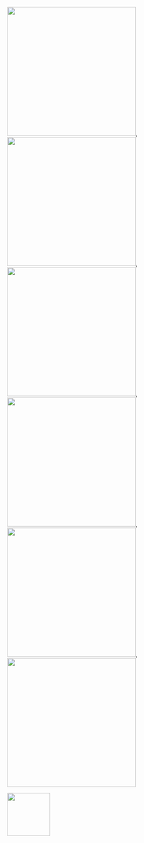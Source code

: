 <img src="https://user-images.githubusercontent.com/106425118/173779936-cd9fabad-2bff-42bd-80a9-15cae3b948f9.png" width="300">, <img src="https://user-images.githubusercontent.com/106425118/173781287-5b0d46ff-9ab6-46b4-bfd0-59a9d1882b9a.png" width="300">, <img src="https://user-images.githubusercontent.com/106425118/173782228-ca7676e0-f6fe-4ca4-a8f2-a3d3f361cc54.png" width="300">, <img src="https://user-images.githubusercontent.com/106425118/173781726-c5f2338b-e2fb-4320-903c-201f4550c128.png" width="300">, <img src="https://user-images.githubusercontent.com/106425118/173782620-b1bde6e8-907c-490c-b9a7-42b04908303e.png" width="300">, <img src="https://user-images.githubusercontent.com/106425118/173782764-b53f3d34-d7e2-4f16-bd6b-81ad7f813238.png" width="300">



<img src="https://user-images.githubusercontent.com/106425118/173783057-bad35370-e71d-4428-944b-41d199b1cf51.png" height="100">
